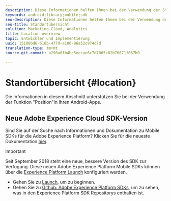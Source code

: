 ```yaml
---
description: Diese Informationen helfen Ihnen bei der Verwendung der Standortfunktion in Ihren Android-Apps.
keywords: android;library;mobile;sdk
seo-description: Diese Informationen helfen Ihnen bei der Verwendung der Standortfunktion in Ihren Android-Apps.
seo-title: Standortübersicht
solution: Marketing Cloud, Analytics
title: Location overview
topic: Entwickler und Implementierung
uuid: 15180bd6-616b-477d-a106-96a52c974d7d
translation-type: tm+mt
source-git-commit: a290a0fb4bc5eccae6c7d7065e82b70671f067b0

---
```



# Standortübersicht {#location}

Die Informationen in diesem Abschnitt unterstützen Sie bei der Verwendung der Funktion "Position"in Ihren Android-Apps.

## Neue Adobe Experience Cloud SDK-Version

Sind Sie auf der Suche nach Informationen und Dokumentation zu Mobile SDKs für die Adobe Experience Platform? Klicken Sie für die neueste Dokumentation [hier](https://aep-sdks.gitbook.io/docs/).

>[!IMPORTANT]
>
>Seit September 2018 steht eine neue, bessere Version des SDK zur Verfügung. Diese neuen Adobe Experience Platform Mobile SDKs können über die [Experience Platform Launch](https://www.adobe.com/experience-platform/launch.html) konfiguriert werden.

* Gehen Sie zu [Launch](https://launch.adobe.com/), um zu beginnen.
* Gehen Sie zu [Github: Adobe Experience Platform SDKs](https://github.com/Adobe-Marketing-Cloud/acp-sdks), um zu sehen, was in den Experience Platform SDK Repositorys enthalten ist.
